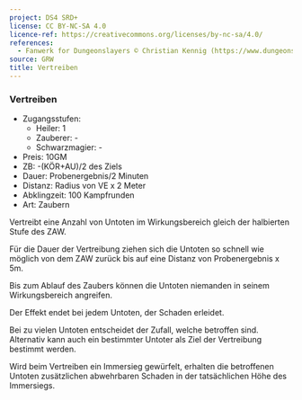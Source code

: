 ```yaml
---
project: DS4 SRD+
license: CC BY-NC-SA 4.0
licence-ref: https://creativecommons.org/licenses/by-nc-sa/4.0/
references: 
  - Fanwerk for Dungeonslayers © Christian Kennig (https://www.dungeonslayers.net/)
source: GRW
title: Vertreiben
---
```


### Vertreiben

- Zugangsstufen:
  - Heiler: 1
  - Zauberer: -
  - Schwarzmagier: -
- Preis: 10GM
- ZB: -(KÖR+AU)/2 des Ziels
- Dauer: Probenergebnis/2 Minuten
- Distanz: Radius von VE x 2 Meter
- Abklingzeit: 100 Kampfrunden
- Art: Zaubern

Vertreibt eine Anzahl von Untoten im Wirkungsbereich gleich der halbierten Stufe des ZAW.

Für die Dauer der Vertreibung ziehen sich die Untoten so schnell wie möglich von dem ZAW zurück bis auf eine Distanz von Probenergebnis x 5m.

Bis zum Ablauf des Zaubers können die Untoten niemanden in seinem Wirkungsbereich angreifen.

Der Effekt endet bei jedem Untoten, der Schaden erleidet.

Bei zu vielen Untoten entscheidet der Zufall, welche betroffen sind. Alternativ kann auch ein bestimmter Untoter als Ziel der Vertreibung bestimmt werden.

Wird beim Vertreiben ein Immersieg gewürfelt, erhalten die betroffenen Untoten zusätzlichen abwehrbaren Schaden in der tatsächlichen Höhe des Immersiegs.


